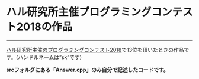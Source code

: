 <h1>ハル研究所主催プログラミングコンテスト2018の作品</h1>
<hr>
<p><a href="https://www.hallab.co.jp/progcon/2018/result/">ハル研究所主催のプログラミングコンテスト2018</a>で13位を頂いたときの作品です。(ハンドルネームは”sk”です)</p>
<p style="font-weight: bold;">srcフォルダにある「Answer.cpp」のみ自分で記述したコードです。</p>
